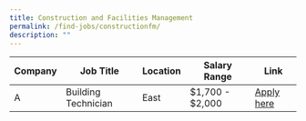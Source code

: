 ```yaml
---
title: Construction and Facilities Management
permalink: /find-jobs/constructionfm/
description: ""
---
```




| Company | Job Title | Location | Salary Range | Link |
| -------- | -------- | -------- |--------|--------|
| A    | Building Technician    | East     |$1,700 - $2,000| [Apply here](https://www.example.com)|


